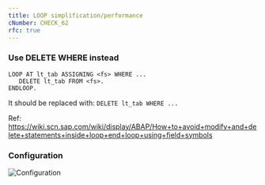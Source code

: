 ```yaml
---
title: LOOP simplification/performance
cNumber: CHECK_62
rfc: true
---
```


### Use DELETE WHERE instead
```
LOOP AT lt_tab ASSIGNING <fs> WHERE ...
   DELETE lt_tab FROM <fs>.
ENDLOOP.
```

It should be replaced with:
`DELETE lt_tab WHERE ...`

Ref: https://wiki.scn.sap.com/wiki/display/ABAP/How+to+avoid+modify+and+delete+statements+inside+loop+end+loop+using+field+symbols


### Configuration
![Configuration](/img/default_conf.png)